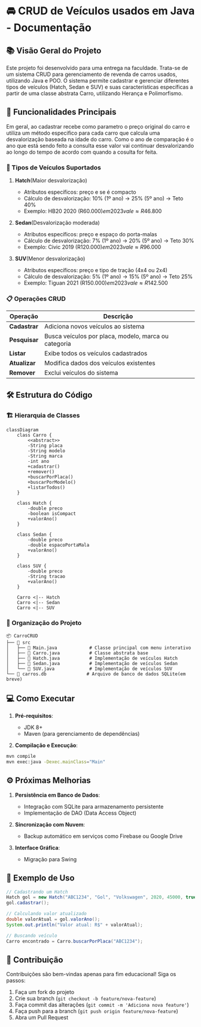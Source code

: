 # 🚘 CRUD de Veículos usados em Java - Documentação

## 📚 Visão Geral do Projeto

Este projeto foi desenvolvido para uma entrega na faculdade. Trata-se de um sistema CRUD para gerenciamento de revenda de carros usados, utilizando Java e POO. O sistema permite cadastrar e gerenciar diferentes tipos de veículos (Hatch, Sedan e SUV) e suas características específicas a partir de uma classe abstrata Carro, utilizando Herança e Polimorfismo.

## 🔧 Funcionalidades Principais

Em geral, ao cadastrar recebe como parametro o preço original do carro e utiliza um método especifico para cada carro que calcula uma desvalorização baseada na idade do carro. Como o ano de comparação é o ano que está sendo feito a consulta esse valor vai continuar desvalorizando ao longo do tempo de acordo com quando a cosulta for feita.

### 🚗 Tipos de Veículos Suportados
1. **Hatch**(Maior desvalorização)
   - Atributos específicos: preço e se é compacto
   - Cálculo de desvalorização: 10% (1º ano) → 25% (5º ano) → Teto 40%
   - Exemplo: HB20 2020 (R$60.000) em 2023 vale ≈ R$46.800
2. **Sedan**(Desvalorização moderada) 
   - Atributos específicos: preço e espaço do porta-malas
   - Cálculo de desvalorização: 7% (1º ano) → 20% (5º ano) → Teto 30%
   - Exemplo: Civic 2019 (R$120.000) em 2023 vale ≈ R$96.000

3. **SUV**(Menor desvalorização)
   - Atributos específicos: preço e tipo de tração (4x4 ou 2x4)
   - Cálculo de desvalorização: 5% (1º ano) → 15% (5º ano) → Teto 25%
   - Exemplo: Tiguan 2021 (R$150.000) em 2023 vale ≈ R$142.500

### 📋 Operações CRUD
| Operação | Descrição |
|----------|-----------|
| **Cadastrar** | Adiciona novos veículos ao sistema |
| **Pesquisar** | Busca veículos por placa, modelo, marca ou categoria |
| **Listar** | Exibe todos os veículos cadastrados |
| **Atualizar** | Modifica dados dos veículos existentes |
| **Remover** | Exclui veículos do sistema |

## 🛠️ Estrutura do Código

### 🏗️ Hierarquia de Classes
```mermaid
classDiagram
    class Carro {
        <<abstract>>
        -String placa
        -String modelo
        -String marca
        -int ano
        +cadastrar()
        +remover()
        +buscarPorPlaca()
        +buscarPorModelo()
        +listarTodos()
    }
    
    class Hatch {
        -double preco
        -boolean isCompact
        +valorAno()
    }
    
    class Sedan {
        -double preco
        -double espacoPortaMala
        +valorAno()
    }
    
    class SUV {
        -double preco
        -String tracao
        +valorAno()
    }
    
    Carro <|-- Hatch
    Carro <|-- Sedan
    Carro <|-- SUV
```

### 📂 Organização do Projeto
```
📦 CarroCRUD
├── 📂 src
│   ├── 📜 Main.java            # Classe principal com menu interativo
│   ├── 📜 Carro.java           # Classe abstrata base
│   ├── 📜 Hatch.java           # Implementação de veículos Hatch
│   ├── 📜 Sedan.java           # Implementação de veículos Sedan
│   └── 📜 SUV.java             # Implementação de veículos SUV
└── 📜 carros.db               # Arquivo de banco de dados SQLite(em breve)
```

## 💻 Como Executar

1. **Pré-requisitos**:
   - JDK 8+
   - Maven (para gerenciamento de dependências)

2. **Compilação e Execução**:
```bash
mvn compile
mvn exec:java -Dexec.mainClass="Main"
```

## ⚙️ Próximas Melhorias

1. **Persistência em Banco de Dados**:
   - Integração com SQLite para armazenamento persistente
   - Implementação de DAO (Data Access Object)

2. **Sincronização com Nuvem**:
   - Backup automático em serviços como Firebase ou Google Drive

4. **Interface Gráfica**:
   - Migração para Swing

## 📝 Exemplo de Uso

```java
// Cadastrando um Hatch
Hatch gol = new Hatch("ABC1234", "Gol", "Volkswagen", 2020, 45000, true);
gol.cadastrar();

// Calculando valor atualizado
double valorAtual = gol.valorAno();
System.out.println("Valor atual: R$" + valorAtual);

// Buscando veículo
Carro encontrado = Carro.buscarPorPlaca("ABC1234");
```

## 🤝 Contribuição

Contribuições são bem-vindas apenas para fim educacional! Siga os passos:
1. Faça um fork do projeto
2. Crie sua branch (`git checkout -b feature/nova-feature`)
3. Faça commit das alterações (`git commit -m 'Adiciona nova feature'`)
4. Faça push para a branch (`git push origin feature/nova-feature`)
5. Abra um Pull Request
